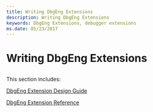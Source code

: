 ```yaml
---
title: Writing DbgEng Extensions
description: Writing DbgEng Extensions
keywords: DbgEng Extensions, debugger extensions 
ms.date: 05/23/2017
---
```


# Writing DbgEng Extensions


## <span id="ddk_writing_dbgeng_extensions_dbx"></span><span id="DDK_WRITING_DBGENG_EXTENSIONS_DBX"></span>


This section includes:

[DbgEng Extension Design Guide](dbgeng-extension-design-guide.md)

[DbgEng Extension Reference](/previous-versions/ff540395(v=vs.85))

 

